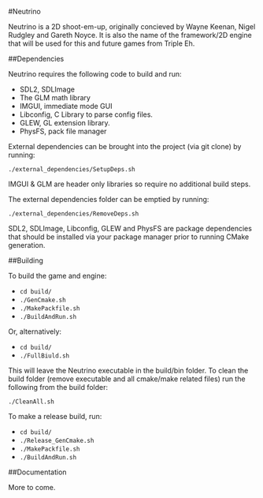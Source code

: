 #Neutrino

Neutrino is a 2D shoot-em-up, originally concieved by Wayne Keenan, Nigel Rudgley and Gareth Noyce. It is also the name
of the framework/2D engine that will be used for this and future games from Triple Eh.

##Dependencies

Neutrino requires the following code to build and run:

- SDL2, SDLImage
- The GLM math library
- IMGUI, immediate mode GUI 
- Libconfig, C Library to parse config files. 
- GLEW, GL extension library.
- PhysFS, pack file manager

External dependencies can be brought into the project (via git clone) by running:

`./external_dependencies/SetupDeps.sh`

IMGUI & GLM are header only libraries so require no additional build steps.  

The external dependencies folder can be emptied by running:

`./external_dependencies/RemoveDeps.sh`

SDL2, SDLImage, Libconfig, GLEW and PhysFS are package dependencies that should be installed via your package manager prior to running CMake generation. 

##Building

To build the game and engine:

- `cd build/`
- `./GenCmake.sh`
- `./MakePackfile.sh`
- `./BuildAndRun.sh`

Or, alternatively:

- `cd build/`
- `./FullBiuld.sh`

This will leave the Neutrino executable in the build/bin folder. To clean the build folder (remove executable and all cmake/make related files) run the following from the build folder:

`./CleanAll.sh` 

To make a release build, run:

- `cd build/`
- `./Release_GenCmake.sh`
- `./MakePackfile.sh`
- `./BuildAndRun.sh`


##Documentation

More to come.
